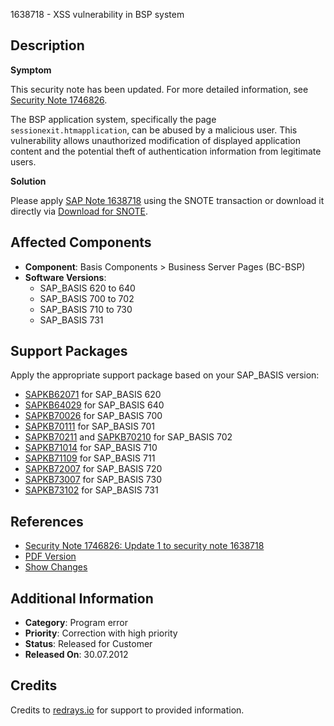 1638718 - XSS vulnerability in BSP system

## Description

**Symptom**

This security note has been updated. For more detailed information, see [Security Note 1746826](https://me.sap.com/notes/1746826).

The BSP application system, specifically the page `sessionexit.htmapplication`, can be abused by a malicious user. This vulnerability allows unauthorized modification of displayed application content and the potential theft of authentication information from legitimate users.

**Solution**

Please apply [SAP Note 1638718](https://me.sap.com/notes/1638718) using the SNOTE transaction or download it directly via [Download for SNOTE](https://notesdownloads.sap.com/note/0040000009729082017).

## Affected Components

- **Component**: Basis Components > Business Server Pages (BC-BSP)
- **Software Versions**: 
  - SAP_BASIS 620 to 640
  - SAP_BASIS 700 to 702
  - SAP_BASIS 710 to 730
  - SAP_BASIS 731

## Support Packages

Apply the appropriate support package based on your SAP_BASIS version:

- [SAPKB62071](https://me.sap.com/supportpackage/SAPKB62071) for SAP_BASIS 620
- [SAPKB64029](https://me.sap.com/supportpackage/SAPKB64029) for SAP_BASIS 640
- [SAPKB70026](https://me.sap.com/supportpackage/SAPKB70026) for SAP_BASIS 700
- [SAPKB70111](https://me.sap.com/supportpackage/SAPKB70111) for SAP_BASIS 701
- [SAPKB70211](https://me.sap.com/supportpackage/SAPKB70211) and [SAPKB70210](https://me.sap.com/supportpackage/SAPKB70210) for SAP_BASIS 702
- [SAPKB71014](https://me.sap.com/supportpackage/SAPKB71014) for SAP_BASIS 710
- [SAPKB71109](https://me.sap.com/supportpackage/SAPKB71109) for SAP_BASIS 711
- [SAPKB72007](https://me.sap.com/supportpackage/SAPKB72007) for SAP_BASIS 720
- [SAPKB73007](https://me.sap.com/supportpackage/SAPKB73007) for SAP_BASIS 730
- [SAPKB73102](https://me.sap.com/supportpackage/SAPKB73102) for SAP_BASIS 731

## References

- [Security Note 1746826: Update 1 to security note 1638718](https://me.sap.com/notes/1746826)
- [PDF Version](https://me.sap.com/sap/support/sfm/notes/print/0001638718?language=en-US&token=42AAA7F235E09FE631C82D60CB04ED6A)
- [Show Changes](https://me.sap.com/notesLatestChanges/0001638718/E/diff)

## Additional Information

- **Category**: Program error
- **Priority**: Correction with high priority
- **Status**: Released for Customer
- **Released On**: 30.07.2012

## Credits

Credits to [redrays.io](https://redrays.io) for support to provided information.